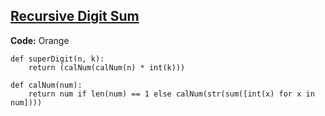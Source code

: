 ## [Recursive Digit Sum](https://www.hackerrank.com/challenges/recursive-digit-sum/problem?h_l=interview&playlist_slugs%5B%5D=interview-preparation-kit&playlist_slugs%5B%5D=recursion-backtracking)


__Code:__ Orange


```{Python}
def superDigit(n, k):
    return (calNum(calNum(n) * int(k)))

def calNum(num):
    return num if len(num) == 1 else calNum(str(sum([int(x) for x in num])))
```    
